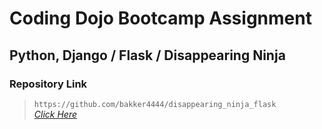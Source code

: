 # Coding Dojo Bootcamp Assignment
## Python, Django / Flask / Disappearing Ninja

### Repository Link  

> ``` https://github.com/bakker4444/disappearing_ninja_flask ```  
> _[Click Here](https://github.com/bakker4444/disappearing_ninja_flask)_  
